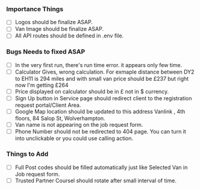 ### Importance Things

- [ ] Logos should be finalize ASAP.
- [ ] Van Image should be finalize ASAP.
- [ ] All API routes should be defined in .env file.

### Bugs Needs to fixed ASAP

- [ ] In the very first run, there's run time error. it appears only few time.
- [ ] Calculator Gives, wrong calculation. For exmaple distance between DY2 to EH11 is 294 miles and with small van price should be £237 but right now I'm getting £264
- [ ] Price displayed on calculator should be in £ not in \$ currency.
- [ ] Sign Up button in Service page should redirect client to the registration request portal/Client Area.
- [ ] Google Map location should be updated to this address Vanlink , 4th floors, 84 Salop St, Wolverhampton.
- [ ] Van name is not appearing on the job request form.
- [ ] Phone Number should not be redirected to 404 page. You can turn it into unclickable or you could use calling action.

### Things to Add

- [ ] Full Post codes should be filled automatically just like Selected Van in Job request form.
- [ ] Trusted Partner Coursel should rotate after small interval of time.
